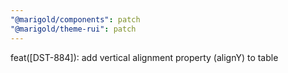 ```yaml
---
"@marigold/components": patch
"@marigold/theme-rui": patch
---
```


feat([DST-884]): add vertical alignment property (alignY) to table

